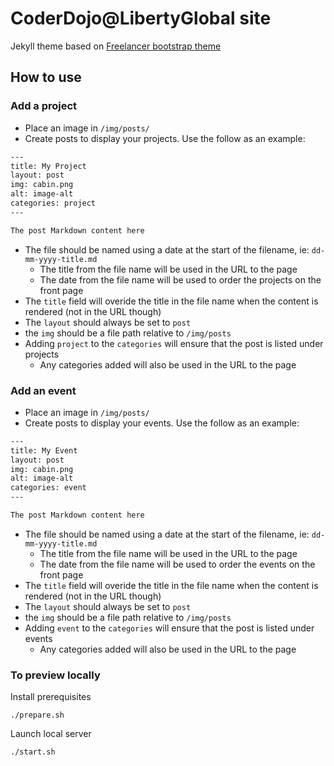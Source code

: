 CoderDojo@LibertyGlobal site
============================

Jekyll theme based on [Freelancer bootstrap theme ](http://startbootstrap.com/templates/freelancer/)

## How to use

### Add a project

 - Place an image in `/img/posts/`
 - Create posts to display your projects. Use the follow as an example:

```txt
---
title: My Project
layout: post
img: cabin.png
alt: image-alt
categories: project
---

The post Markdown content here
```

- The file should be named using a date at the start of the filename, ie: `dd-mm-yyyy-title.md`
  - The title from the file name will be used in the URL to the page
  - The date from the file name will be used to order the projects on the front page
- The `title` field will overide the title in the file name when the content is rendered (not in the URL though)
- The `layout` should always be set to `post`
- the `img` should be a file path relative to `/img/posts`
- Adding `project` to the `categories` will ensure that the post is listed under projects
  - Any categories added will also be used in the URL to the page

### Add an event

 - Place an image in `/img/posts/`
 - Create posts to display your events. Use the follow as an example:

```txt
---
title: My Event
layout: post
img: cabin.png
alt: image-alt
categories: event
---

The post Markdown content here
```

- The file should be named using a date at the start of the filename, ie: `dd-mm-yyyy-title.md`
  - The title from the file name will be used in the URL to the page
  - The date from the file name will be used to order the events on the front page
- The `title` field will overide the title in the file name when the content is rendered (not in the URL though)
- The `layout` should always be set to `post`
- the `img` should be a file path relative to `/img/posts`
- Adding `event` to the `categories` will ensure that the post is listed under events
  - Any categories added will also be used in the URL to the page

### To preview locally

Install prerequisites

```
./prepare.sh
```

Launch local server

```
./start.sh
```
